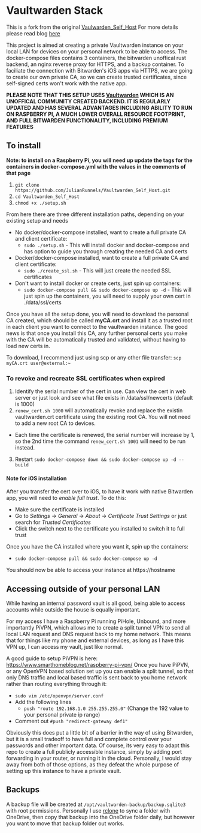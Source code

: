 # Vaultwarden Stack

This is a fork from the original [Vaulwarden_Self_Host](https://github.com/JulianRunnels/Vaultwarden_Self_Host)
For more details please read blog [here](https://medium.com/@julianrunnels/set-up-your-own-personal-password-vault-313d76374046)

This project is aimed at creating a private Vaultwarden instance on your local LAN for devices on your personal network to be able to access. The docker-compose files contains 3 containers, the bitwarden unoffical rust backend, an nginx reverse proxy for HTTPS, and a backup container. To faciliate the connection with Bitwarden's iOS apps via HTTPS, we are going to create our own private CA, so we can create trusted certificates, since self-signed certs won't work with the native app.

__PLEASE NOTE THAT THIS SETUP USES [Vaultwarden](https://github.com/dani-garcia/vaultwarden) WHICH IS AN UNOFFICAL COMMUNITY CREATED BACKEND. IT IS REGULARLY UPDATED AND HAS SEVERAL ADVANTAGES INCLUDING ABILITY TO RUN ON RASPBERRY PI, A MUCH LOWER OVERALL RESOURCE FOOTPRINT, AND FULL BITWARDEN FUNCTIONALITY, INCLUDING PREMIUM FEATURES__

## To install ##
__Note: to install on a Raspberry Pi, you will need up update the tags for the containers in docker-compose.yml with the values in the comments of that page__

1. `git clone https://github.com/JulianRunnels/Vaultwarden_Self_Host.git`
2. `cd Vaultwarden_Self_Host`
3. `chmod +x ./setup.sh`

From here there are three different installation paths, depending on your existing setup and needs
* No docker/docker-compose installed, want to create a full private CA and client certificate:
  * `sudo ./setup.sh` - This will install docker and docker-compose and has option to guide you through creating the needed CA and certs
* Docker/docker-compose installed, want to create a full private CA and client certificate:
  * `sudo ./create_ssl.sh` - This will just create the needed SSL certificates
* Don't want to install docker or create certs, just spin up containers:
  * `sudo docker-compose pull && sudo docker-compose up -d` - This will just spin up the containers, you will need to supply your own cert in ./data/ssl/certs
  
Once you have all the setup done, you will need to download the personal CA created, which should be called __myCA.crt__ and install it as a trusted root in each client you want to connect to the vaultwarden instance. The good news is that once you install this CA, any further personal certs you make with the CA will be automatically trusted and validated, without having to load new certs in.

To download, I recommend just using scp or any other file transfer:
`scp myCA.crt user@external:~`

### To revoke and recreate SSL certificates when expired ###

1. Identify the serial number of the cert in use. Can view the cert in web server or just look and see what file exists in /data/ssl/newcerts (default is 1000)
2. `renew_cert.sh 1000` will automatically revoke and replace the existin vaultwarden.crt certificate using the existing root CA. You will not need to add a new root CA to devices.
 - Each time the certificate is renewed, the serial number will increase by 1, so the 2nd time the command `renew_cert.sh 1001` will need to be run instead. 
3. Restart `sudo docker-compose down && sudo docker-compose up -d --build`

#### Note for iOS installation ####
After you transfer the cert over to iOS, to have it work with native Bitwarden app, you will need to  _enable full trust_.
To do this:
* Make sure the certificate is installed
* Go to _Settings_ -> _General_ -> _About_ -> _Certificate Trust Settings_ or just search for _Trusted Certificates_  
* Click the switch next to the certificate you installed to switch it to full trust

Once you have the CA installed where you want it, spin up the containers:
* `sudo docker-compose pull && sudo docker-compose up -d`

You should now be able to access your instance at https://hostname

## Accessing outside of your personal LAN ##

While having an internal password vault is all good, being able to access accounts while outside the house is equally important. 

For my access I have a Raspberry Pi running PiHole, Unbound, and more importantly PiVPN, which allows me to create a split tunnel VPN to send all local LAN request and DNS request back to my home network. This means that for things like my phone and external devices, as long as I have this VPN up, I can access my vault, just like normal.

A good guide to setup PiVPN is here: https://www.smarthomeblog.net/raspberry-pi-vpn/
Once you have PiPVN, or any OpenVPN based solution set up you can enable a split tunnel, so that only DNS traffic and local based traffic is sent back to you home network rather than routing everything through it:

* `sudo vim /etc/openvpn/server.conf`
* Add the following lines
  * `push "route 192.168.1.0 255.255.255.0"` (Change the 192 value to your personal private ip range)
* Comment out `#push "redirect-gateway def1"`

Obviously this does put a little bit of a barrier in the way of using Bitwarden, but it is a small tradeoff to have full and complete control over your passwords and other important data. Of course, its very easy to adapt this repo to create a full publicly accessible instance, simply by adding port forwarding in your router, or running it in the cloud. Personally, I would stay away from both of those options, as they defeat the whole purpose of setting up this instance to have a private vault.

## Backups

A backup file will be created at `/opt/vaultwarden-backup/backup.sqlite3` with root permissions.
Personally I use [rclone](https://rclone.org/onedrive/) to sync a folder with OneDrive, then copy that backup into the OneDrive folder daily, but however you want to move that backup folder out works.
